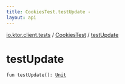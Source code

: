 ```yaml
---
title: CookiesTest.testUpdate - 
layout: api
---
```


<div class='api-docs-breadcrumbs'><a href="../index.html">io.ktor.client.tests</a> / <a href="index.html">CookiesTest</a> / <a href="./test-update.html">testUpdate</a></div>

# testUpdate

<div class="signature"><code><span class="keyword">fun </span><span class="identifier">testUpdate</span><span class="symbol">(</span><span class="symbol">)</span><span class="symbol">: </span><a href="https://kotlinlang.org/api/latest/jvm/stdlib/kotlin/-unit/index.html"><span class="identifier">Unit</span></a></code></div>
